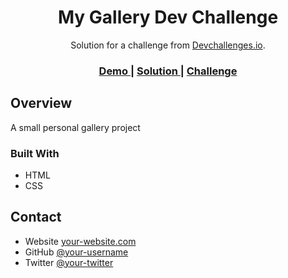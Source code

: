 <!-- Please update value in the {}  -->

<h1 align="center">My Gallery Dev Challenge</h1>

<div align="center">
   Solution for a challenge from  <a href="http://devchallenges.io" target="_blank">Devchallenges.io</a>.
</div>

<div align="center">
  <h3>
    <a href="https://pablowinck.github.io/csb-i6k81/">
      Demo
    </a>
    <span> | </span>
    <a href="https://codesandbox.io/s/devchallenges-mygallery-i6k81">
      Solution
    </a>
    <span> | </span>
    <a href="https://devchallenges.io/challenges/gcbWLxG6wdennelX7b8I">
      Challenge
    </a>
  </h3>
</div>

<!-- OVERVIEW -->

## Overview

A small personal gallery project

### Built With

- HTML
- CSS

## Contact

- Website [your-website.com](https://{your-web-site-link})
- GitHub [@your-username](https://{github.com/your-usermame})
- Twitter [@your-twitter](https://{twitter.com/your-username})
